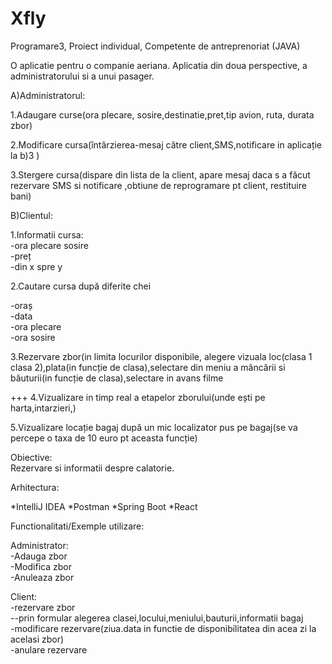 # Xfly
Programare3, Proiect individual, Competente de antreprenoriat  (JAVA)



O aplicatie pentru o companie aeriana. Aplicatia din doua perspective, a administratorului si a unui pasager.

A)Administratorul:

1.Adaugare curse(ora plecare, sosire,destinatie,pret,tip avion, ruta, durata zbor)

2.Modificare cursa(întârzierea-mesaj către client,SMS,notificare in aplicație la b)3 )

3.Stergere cursa(dispare din lista de la client, apare mesaj daca s a făcut rezervare SMS si notificare ,obtiune de reprogramare pt client, restituire bani)


B)Clientul:

1.Informatii cursa:
<br>
-ora plecare sosire
<br>
-preț
<br>
-din x spre y


2.Cautare cursa după diferite chei

-oraș
<br>
-data
<br>
-ora plecare
<br>
-ora sosire


3.Rezervare zbor(in limita locurilor disponibile, alegere vizuala loc(clasa 1 clasa 2),plata(in funcție de clasa),selectare din meniu a mâncării si băuturii(in funcție de clasa),selectare in avans filme

+++ 4.Vizualizare in timp real a etapelor zborului(unde ești pe harta,intarzieri,)

5.Vizualizare locație bagaj după un mic localizator pus pe bagaj(se va percepe o taxa de 10 euro pt aceasta funcție)


Obiective:
<br>
Rezervare si informatii despre calatorie.



Arhitectura:

*IntelliJ IDEA
*Postman 
*Spring Boot 
*React




Functionalitati/Exemple utilizare:

Administrator:
<br>
-Adauga zbor
<br>
-Modifica zbor
<br>
-Anuleaza zbor


Client:
<br>
-rezervare zbor
<br>
--prin formular alegerea clasei,locului,meniului,bauturii,informatii bagaj
<br>
-modificare rezervare(ziua.data in functie de disponibilitatea din acea zi la acelasi zbor)
<br>
-anulare rezervare

